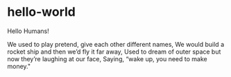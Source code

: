 # hello-world

Hello Humans!

We used to play pretend, give each other different names,
We would build a rocket ship and then we’d fly it far away,
Used to dream of outer space but now they’re laughing at our face,
Saying, “wake up, you need to make money."
